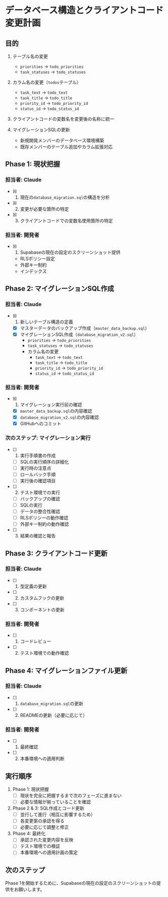 # データベース構造とクライアントコード変更計画

## 目的
1. テーブル名の変更
   - `priorities` → `todo_priorities`
   - `task_statuses` → `todo_statuses`

2. カラム名の変更（`todos`テーブル）
   - `task_text` → `todo_text`
   - `task_title` → `todo_title`
   - `priority_id` → `todo_priority_id`
   - `status_id` → `todo_status_id`

3. クライアントコードの変数名を変更後の名称に統一

4. マイグレーションSQLの更新
   - 新規開発メンバーのデータベース環境構築
   - 既存メンバーのテーブル追加やカラム拡張対応

## Phase 1: 現状把握

### 担当者: Claude
- [x] 1. 現在の`database_migration.sql`の構造を分析
- [x] 2. 変更が必要な箇所の特定
- [x] 3. クライアントコードでの変数名使用箇所の特定

### 担当者: 開発者
- [x] 1. Supabaseの現在の設定のスクリーンショット提供
   - RLSポリシー設定
   - 外部キー制約
   - インデックス

## Phase 2: マイグレーションSQL作成

### 担当者: Claude
- [x] 1. 新しいテーブル構造の定義
   - [x] マスターデータのバックアップ作成（`master_data_backup.sql`）
   - [x] マイグレーションSQL作成（`database_migration_v2.sql`）
     - `priorities` → `todo_priorities`
     - `task_statuses` → `todo_statuses`
     - カラム名の変更
       - `task_text` → `todo_text`
       - `task_title` → `todo_title`
       - `priority_id` → `todo_priority_id`
       - `status_id` → `todo_status_id`

### 担当者: 開発者
- [x] 1. マイグレーション実行前の確認
   - [x] `master_data_backup.sql`の内容確認
   - [x] `database_migration_v2.sql`の内容確認
   - [x] GitHubへのコミット

### 次のステップ: マイグレーション実行
- [ ] 1. 実行手順書の作成
   - [ ] SQLの実行順序の詳細化
   - [ ] 実行時の注意点
   - [ ] ロールバック手順
   - [ ] 実行後の確認項目
- [ ] 2. テスト環境での実行
   - [ ] バックアップの確認
   - [ ] SQLの実行
   - [ ] データの整合性確認
   - [ ] RLSポリシーの動作確認
   - [ ] 外部キー制約の動作確認
- [ ] 3. 結果の確認と報告

## Phase 3: クライアントコード更新

### 担当者: Claude
- [ ] 1. 型定義の更新
- [ ] 2. カスタムフックの更新
- [ ] 3. コンポーネントの更新

### 担当者: 開発者
- [ ] 1. コードレビュー
- [ ] 2. テスト環境での動作確認

## Phase 4: マイグレーションファイル更新

### 担当者: Claude
- [ ] 1. `database_migration.sql`の更新
- [ ] 2. READMEの更新（必要に応じて）

### 担当者: 開発者
- [ ] 1. 最終確認
- [ ] 2. 本番環境への適用判断

## 実行順序

1. Phase 1: 現状把握
   - [ ] 現状を完全に把握するまで次のフェーズに進まない
   - [ ] 必要な情報が揃っていることを確認

2. Phase 2 & 3: SQL作成とコード更新
   - [ ] 並行して進行（相互に影響するため）
   - [ ] 各変更案の承認を得る
   - [ ] 必要に応じて調整と修正

3. Phase 4: 最終化
   - [ ] 承認された変更内容を反映
   - [ ] テスト環境での検証
   - [ ] 本番環境への適用計画の策定

## 次のステップ
Phase 1を開始するために、Supabaseの現在の設定のスクリーンショットの提供をお願いします。 